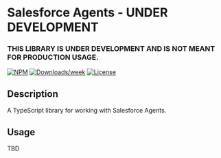 # Salesforce Agents - UNDER DEVELOPMENT

### THIS LIBRARY IS UNDER DEVELOPMENT AND IS NOT MEANT FOR PRODUCTION USAGE.

[![NPM](https://img.shields.io/npm/v/@salesforce/agents.svg?label=@salesforce/agents)](https://www.npmjs.com/package/@salesforce/agents) [![Downloads/week](https://img.shields.io/npm/dw/@salesforce/agents.svg)](https://npmjs.org/package/@salesforce/agents) [![License](https://img.shields.io/badge/License-BSD%203--Clause-brightgreen.svg)](https://raw.githubusercontent.com/forcedotcom/agents/main/LICENSE.txt)

## Description

A TypeScript library for working with Salesforce Agents.

## Usage

TBD
